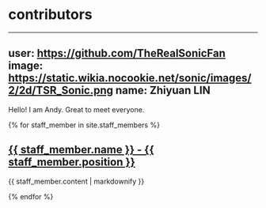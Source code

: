 # contributors
 ---
 user: https://github.com/TheRealSonicFan
 image: https://static.wikia.nocookie.net/sonic/images/2/2d/TSR_Sonic.png
 name: Zhiyuan LIN
 ---
 Hello! I am Andy. Great to meet everyone.

{% for staff_member in site.staff_members %}
  <h2>
    <a href="{{ staff_member.url }}">
      {{ staff_member.name }} - {{ staff_member.position }}
    </a>
  </h2>
  <p>{{ staff_member.content | markdownify }}</p>
{% endfor %}
